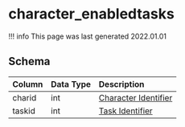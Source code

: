 # character_enabledtasks

!!! info
	This page was last generated 2022.01.01

## Schema

| Column | Data Type | Description |
| :--- | :--- | :--- |
| charid | int | [Character Identifier](character_data.md) |
| taskid | int | [Task Identifier](../../schema/tasks/tasks.md) |

